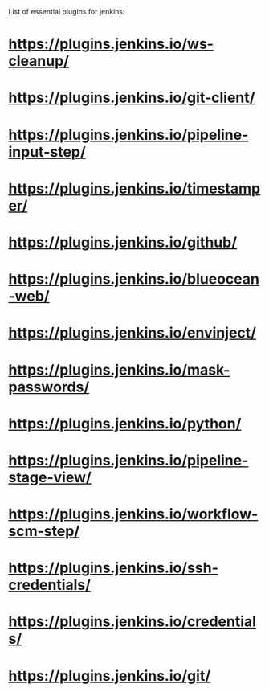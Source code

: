 List of essential plugins for jenkins:
# https://plugins.jenkins.io/ws-cleanup/
# https://plugins.jenkins.io/git-client/
# https://plugins.jenkins.io/pipeline-input-step/
# https://plugins.jenkins.io/timestamper/
# https://plugins.jenkins.io/github/ 
# https://plugins.jenkins.io/blueocean-web/
# https://plugins.jenkins.io/envinject/
# https://plugins.jenkins.io/mask-passwords/
# https://plugins.jenkins.io/python/
# https://plugins.jenkins.io/pipeline-stage-view/
# https://plugins.jenkins.io/workflow-scm-step/
# https://plugins.jenkins.io/ssh-credentials/ 
# https://plugins.jenkins.io/credentials/
# https://plugins.jenkins.io/git/ 
